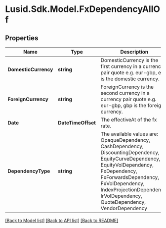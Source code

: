 # Lusid.Sdk.Model.FxDependencyAllOf

## Properties

Name | Type | Description | Notes
------------ | ------------- | ------------- | -------------
**DomesticCurrency** | **string** | DomesticCurrency is the first currency in a currency pair quote e.g. eur-gbp, eur is the domestic currency. | 
**ForeignCurrency** | **string** | ForeignCurrency is the second currency in a currency pair quote e.g. eur-gbp, gbp is the foreign currency. | 
**Date** | **DateTimeOffset** | The effectiveAt of the fx rate. | 
**DependencyType** | **string** | The available values are: OpaqueDependency, CashDependency, DiscountingDependency, EquityCurveDependency, EquityVolDependency, FxDependency, FxForwardsDependency, FxVolDependency, IndexProjectionDependency, IrVolDependency, QuoteDependency, VendorDependency | 

[[Back to Model list]](../README.md#documentation-for-models) [[Back to API list]](../README.md#documentation-for-api-endpoints) [[Back to README]](../README.md)

